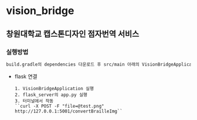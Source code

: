 # vision_bridge
## 창원대학교 캡스톤디자인 점자번역 서비스
### 실행방법
```txt
build.gradle의 dependencies 다운로드 후 src/main 아래의 VisionBridgeApplication.java(class) main함수 실행
```
+ flask 연결
  ```
  1. VisionBridgeApplication 실행
  2. flask_server의 app.py 실행
  3. 터미널에서 작동
  ``curl -X POST -F "file=@test.png" http://127.0.0.1:5001/convertBrailleImg``
  ```
